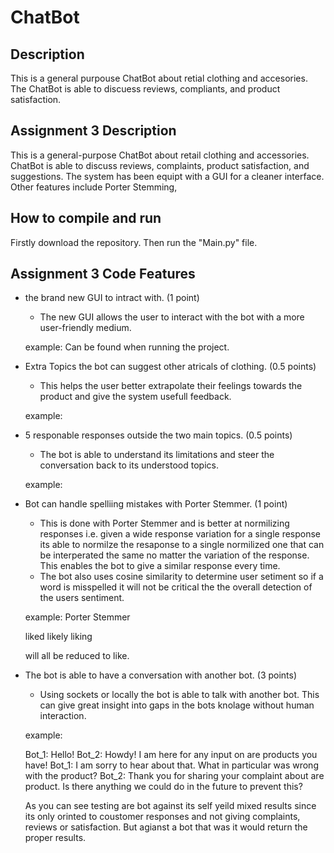 # ChatBot

## Description
This is a general purpouse ChatBot about retial clothing and accesories. The ChatBot is able to discuess reviews, compliants, and product satisfaction.

## Assignment 3 Description
This is a general-purpose ChatBot about retail clothing and accessories. ChatBot is able to discuss reviews, complaints, product satisfaction, and suggestions. The system has been equipt with a GUI for a cleaner interface. Other features include Porter Stemming,

## How to compile and run
Firstly download the repository. Then run the "Main.py" file.

## Assignment 3 Code Features
- the brand new GUI to intract with. (1 point)
    - The new GUI allows the user to interact with the bot with a more user-friendly medium.

    example: Can be found when running the project.

- Extra Topics the bot can suggest other atricals of clothing. (0.5 points) 
    - This helps the user better extrapolate their feelings towards the product and give the system usefull feedback.
    
    example:

- 5 responable responses outside the two main topics. (0.5 points)
    - The bot is able to understand its limitations and steer the conversation back to its understood topics.
    
    example:

- Bot can handle spelliing mistakes with Porter Stemmer. (1 point)
    - This is done with Porter Stemmer and is better at normilizing responses i.e. given a wide response variation for a single response its able to normilze the resaponse to a single normilized one that can be interperated the same no matter the variation of the response. This enables the bot to give a similar response every time.
    - The bot also uses cosine similarity to determine user setiment so if a word is misspelled it will not be critical the the overall detection of the users sentiment.
    
    example: Porter Stemmer

    liked
    likely
    liking

    will all be reduced to like.

- The bot is able to have a conversation with another bot. (3 points)
    - Using sockets or locally the bot is able to talk with another bot. This can give great insight into gaps in the bots knolage without human interaction.
    
    example:

    Bot_1: Hello!
    Bot_2: Howdy! I am here for any input on are products you have!
    Bot_1: I am sorry to hear about that. What in particular was wrong with the product?
    Bot_2: Thank you for sharing your complaint about are product. Is there anything we could do in the future to prevent this?

    As you can see testing are bot against its self yeild mixed results since its only orinted to coustomer responses and not giving complaints, reviews or satisfaction. But agianst a bot that was it would return the proper results.
